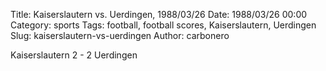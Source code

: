 Title: Kaiserslautern vs. Uerdingen, 1988/03/26
Date: 1988/03/26 00:00
Category: sports
Tags: football, football scores, Kaiserslautern, Uerdingen
Slug: kaiserslautern-vs-uerdingen
Author: carbonero


Kaiserslautern 2 - 2 Uerdingen
